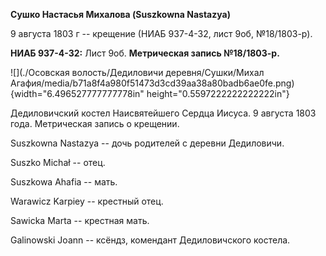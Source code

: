 **Сушко Настасья Михалова (Suszkowna Nastazya)**

9 августа 1803 г -- крещение (НИАБ 937-4-32, лист 9об, №18/1803-р).

**НИАБ 937-4-32:** Лист 9об. **Метрическая запись №18/1803-р.**

![](./Осовская волость/Дедиловичи деревня/Сушки/Михал Агафия/media/b71a8f4a980f51473d3cd39aa38a80badb6ae0fe.png){width="6.496527777777778in"
height="0.5597222222222222in"}

Дедиловичский костел Наисвятейшего Сердца Иисуса. 9 августа 1803 года.
Метрическая запись о крещении.

Suszkowna Nastazya -- дочь родителей с деревни Дедиловичи.

Suszko Michał -- отец.

Suszkowa Ahafia -- мать.

Warawicz Karpiey -- крестный отец.

Sawicka Marta -- крестная мать.

Galinowski Joann -- ксёндз, комендант Дедиловичского костела.
